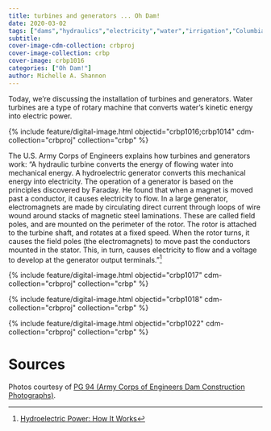 ```yaml
---
title: turbines and generators ... Oh Dam!
date: 2020-03-02
tags: ["dams","hydraulics","electricity","water","irrigation","Columbia River Basin"]
subtitle: 
cover-image-cdm-collection: crbproj
cover-image-collection: crbp
cover-image: crbp1016
categories: ["Oh Dam!"]
author: Michelle A. Shannon
---
```


Today, we’re discussing the installation of turbines and
generators. Water turbines are a type of rotary machine that converts
water’s kinetic energy into electric power.

{% include feature/digital-image.html objectid="crbp1016;crbp1014" cdm-collection="crbproj" collection="crbp" %}

The U.S. Army Corps of Engineers explains how turbines
and generators work: “A hydraulic turbine converts the energy of flowing water
into mechanical energy. A hydroelectric generator converts this mechanical
energy into electricity. The operation of a generator is based on the
principles discovered by Faraday. He found that when a magnet is moved past a
conductor, it causes electricity to flow. In a large generator, electromagnets
are made by circulating direct current through loops of wire wound around
stacks of magnetic steel laminations. These are called field poles, and are
mounted on the perimeter of the rotor. The rotor is attached to the turbine
shaft, and rotates at a fixed speed. When the rotor turns, it causes the field
poles (the electromagnets) to move past the conductors mounted in the stator.
This, in turn, causes electricity to flow and a voltage to develop at the
generator output terminals.”[^1]


{% include feature/digital-image.html objectid="crbp1017" cdm-collection="crbproj" collection="crbp" %}

{% include feature/digital-image.html objectid="crbp1018" cdm-collection="crbproj" collection="crbp" %}

{% include feature/digital-image.html objectid="crbp1022" cdm-collection="crbproj" collection="crbp" %}

# Sources

[^1]: [Hydroelectric Power: How It Works](https://www.usgs.gov/special-topic/water-science-school/science/hydroelectric-power-how-it-works?qt-science_center_objects=0#qt-science_center_objects)

Photos courtesy of [PG 94 (Army Corps of Engineers Dam Construction Photographs)](https://archiveswest.orbiscascade.org/ark:/80444/xv165618/op=fstyle.aspx?t=k&amp;q=).
